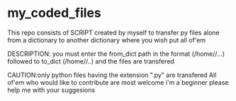 # my_coded_files
This repo consists of SCRIPT created by myself to transfer py files alone from a dictionary to another dictionary where you wish put all of'em

DESCRIPTION:
you must enter the from_dict path in the format (/home/<username>/...)
followed to to_dict (/home/<username>/..)
 and the files are transfered
  
  CAUTION:only python files having the extension ".py" are transfered
  All of'em who would like to contribute are most welcome i'm a beginner please help me with your
  suggesions

